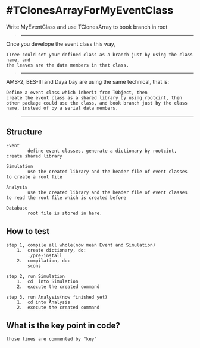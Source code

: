 #TClonesArrayForMyEventClass
===========================

Write MyEventClass and use TClonesArray to book branch in root
>-------------------------------------------------------------------

Once you develope the event class this way,

    TTree could set your defined class as a branch just by using the class name, and
    the leaves are the data members in that class.
>-------------------------------------------------------------------

AMS-2, BES-III and Daya bay are using the same technical, that is:

    Define a event class which inherit from TObject, then
    create the event class as a shared library by using rootcint, then
    other package could use the class, and book branch just by the class name, instead of by a serial data members.
>-------------------------------------------------------------------


Structure
----------
    Event
            define event classes, generate a dictionary by rootcint, create shared library

    Simulation
            use the created library and the header file of event classes to create a root file

    Analysis
            use the created library and the header file of event classes to read the root file which is created before

    Database
            root file is stored in here.

How to test
-----------
    step 1, compile all whole(now mean Event and Simulation)
        1.  create dictionary, do:
            ./pre-install
        2.  compilation, do:
            scons

    step 2, run Simulation
        1.  cd  into Simulation
        2.  execute the created command

    step 3, run Analysis(now finished yet)
        1.  cd into Analysis
        2.  execute the created command


What is the key point in code?
------------------------------
    those lines are commented by "key"


